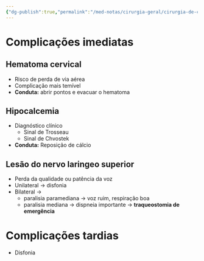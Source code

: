 ```yaml
---
{"dg-publish":true,"permalink":"/med-notas/cirurgia-geral/cirurgia-de-cabeca-e-pescoco/tireoidectomia/","tags":["review"]}
---
```


# Complicações imediatas
## Hematoma cervical
- Risco de perda de via aérea 
- Complicação mais temível
- **Conduta:** abrir pontos e evacuar o hematoma

## Hipocalcemia
- Diagnóstico clínico
	- Sinal de Trosseau
	- Sinal de Chvostek
- **Conduta:** Reposição de cálcio

## Lesão do nervo laringeo superior
- Perda da qualidade ou patência da voz
- Unilateral -> disfonia
- Bilateral -> 
	- paralisia paramediana -> voz ruim, respiração boa
	- paralisia mediana -> dispneia importante -> **traqueostomia de emergência**

# Complicações tardias
- Disfonia
	